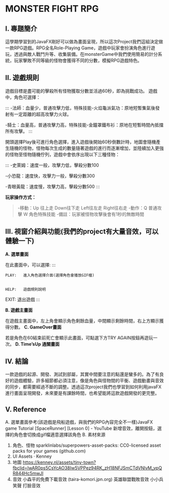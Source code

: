 MONSTER FIGHT RPG
===
I.	專題簡介
---
這學期學習到的JavaFX剛好可以做為畫面呈現，所以這次Project我們這組決定做一款RPG遊戲。RPG全名Role-Playing Game，遊戲中玩家會扮演角色進行遊玩，透過與敵人戰鬥升等、收集裝備。在monsterGame中我們使用簡易的計分系統，玩家擊敗不同等級的怪物會獲得不同的分數，模擬RPG遊戲特色。

II.	遊戲規則
---
遊戲目標是盡可能的擊殺所有怪物獲取分數並活過60秒，即為挑戰成功。
遊戲中，角色可選擇：

:::
-法師：血量少，普通攻擊力低，特殊技能-火焰龜派氣功：原地短暫集氣後發射有一定距離的超高攻擊力火球。
  
-騎士：血量高，普通攻擊力高，特殊技能-金鐘罩鐵布衫：原地在短暫時間內抵擋所有攻擊。
:::

  開頭選擇Play後可進行角色選擇，進入遊戲後開始60秒倒數計時，地圖會隨機產生隨機的怪物，怪物每次生成的數量隨著遊戲的進行而逐漸增加，並陸續加入更強的怪物至怪物隨機佇列，遊戲中會依序出現以下三種怪物：
  
:::
-史萊姆：速度一般，攻擊力低，擊殺分數100
   
-小恐龍：速度快，攻擊力一般，擊殺分數300
   
-青眼黃龍：速度慢，攻擊力高，擊殺分數500
:::

**玩家操作方式：**
> -移動：Up 往上走 Down往下走 Left往左走 Right往右走
> -動作：Q 普通攻擊 W 角色特殊技能
> -備註：玩家被怪物攻擊後會有1秒的無敵時間


III.	視窗介紹與功能(我們的project有大量音效，可以體驗一下)
---
**A.	選單畫面**
 
在此畫面中，可以選擇:
:::

	PLAY:	進入角色選擇介面(選擇角色會播放GIF檔)
	 

	HELP:	遊戲規則說明
	 

EXIT: 退出遊戲 
:::


**B.	遊戲主畫面**
 
在遊戲主畫面中，左上角會顯示角色剩餘血量，中間顯示剩餘時間，右上方顯示獲得分數。
**C.	GameOver畫面**
 
若是角色在60結束前死亡會顯示此畫面，可點選下方TRY AGAIN按鈕再遊玩一次。
**D.	Time’sUp 通關畫面**
 


IV.	結論
---
一款遊戲的起源、開發、測試到部屬，其實中間要注意的點還是蠻多的。為了有良好的遊戲體驗，許多細節都必須注意，像是角色與怪物間的平衡、遊戲動畫與音效的同步，都需要經過不斷的調整。透過這次project我們也學習到如何利用javaFX進行畫面呈現開發，未來要是有課餘時間，也希望能將這款遊戲開發的更完整。

V.	Reference
---

A.	選單畫面參考(該遊戲是飛船遊戲，與我們的RPG內容完全不一樣)JavaFX game Tutorial [SpaceRunner] [Lesson 0] - YouTube
新增音效，離開按鈕，選擇的角色會切換成gif檔適意選擇該角色
B.	素材來源
1.	角色、怪物
sparklinlabs/superpowers-asset-packs: CC0-licensed asset packs for your games (github.com)
2.	UI
Assets · Kenney
3.	地圖
https://kenney.nl/assets/tiny-town?fbclid=IwAR0ps5CsYcAO38Iw5VPPez94RK_zH18NFJSmCTdVNlvM_vpQR844Hc5mwJI
4.	音效
小森平的免費下載音效 (taira-komori.jpn.org)
英雄聯盟戰敗音效
小小兵笑聲
打臉音效
